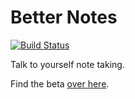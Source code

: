 # Better Notes

[![Build Status](https://travis-ci.com/coffee-cup/better-notes.svg?token=DF2fqhqgEvTdkEfysVsS&branch=master)](https://travis-ci.com/coffee-cup/better-notes)

Talk to yourself note taking.

Find the beta [over here](https://better-notes.jakerunzer.com).
